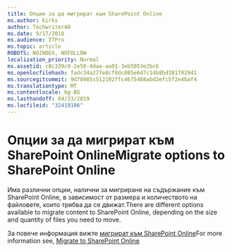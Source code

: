 ```yaml
---
title: Опции за да мигрират към SharePoint Online
ms.author: kirks
author: Techwriter40
ms.date: 9/17/2018
ms.audience: ITPro
ms.topic: article
ROBOTS: NOINDEX, NOFOLLOW
localization_priority: Normal
ms.assetid: c8c339c9-2e50-4daa-aa91-3eb5053e2bc6
ms.openlocfilehash: fadc34a277e8cf8dc085e647c14b8bd381782941
ms.sourcegitcommit: 9d78905c512192ffc4675468abd2efc5f2e4baf4
ms.translationtype: MT
ms.contentlocale: bg-BG
ms.lasthandoff: 04/23/2019
ms.locfileid: "32419106"
---
```

# <a name="migrate-options-to-sharepoint-online"></a><span data-ttu-id="f53c5-102">Опции за да мигрират към SharePoint Online</span><span class="sxs-lookup"><span data-stu-id="f53c5-102">Migrate options to SharePoint Online</span></span>

<span data-ttu-id="f53c5-103">Има различни опции, налични за мигриране на съдържание към SharePoint Online, в зависимост от размера и количеството на файловете, които трябва да се движат.</span><span class="sxs-lookup"><span data-stu-id="f53c5-103">There are different options available to migrate content to SharePoint Online, depending on the size and quantity of files you need to move.</span></span>
  
<span data-ttu-id="f53c5-104">За повече информация вижте [мигрират към SharePoint Online](https://go.microsoft.com/fwlink/?linkid-2022029)</span><span class="sxs-lookup"><span data-stu-id="f53c5-104">For more information see, [Migrate to SharePoint Online](https://go.microsoft.com/fwlink/?linkid-2022029)</span></span>
  

